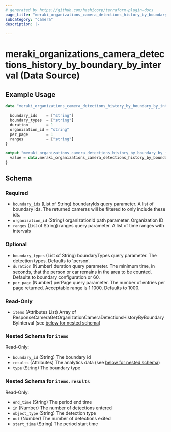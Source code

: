 ```yaml
---
# generated by https://github.com/hashicorp/terraform-plugin-docs
page_title: "meraki_organizations_camera_detections_history_by_boundary_by_interval Data Source - terraform-provider-meraki"
subcategory: "camera"
description: |-
  
---
```


# meraki_organizations_camera_detections_history_by_boundary_by_interval (Data Source)



## Example Usage

```terraform
data "meraki_organizations_camera_detections_history_by_boundary_by_interval" "example" {

  boundary_ids    = ["string"]
  boundary_types  = ["string"]
  duration        = 1
  organization_id = "string"
  per_page        = 1
  ranges          = ["string"]
}

output "meraki_organizations_camera_detections_history_by_boundary_by_interval_example" {
  value = data.meraki_organizations_camera_detections_history_by_boundary_by_interval.example.items
}
```

<!-- schema generated by tfplugindocs -->
## Schema

### Required

- `boundary_ids` (List of String) boundaryIds query parameter. A list of boundary ids. The returned cameras will be filtered to only include these ids.
- `organization_id` (String) organizationId path parameter. Organization ID
- `ranges` (List of String) ranges query parameter. A list of time ranges with intervals

### Optional

- `boundary_types` (List of String) boundaryTypes query parameter. The detection types. Defaults to 'person'.
- `duration` (Number) duration query parameter. The minimum time, in seconds, that the person or car remains in the area to be counted. Defaults to boundary configuration or 60.
- `per_page` (Number) perPage query parameter. The number of entries per page returned. Acceptable range is 1 1000. Defaults to 1000.

### Read-Only

- `items` (Attributes List) Array of ResponseCameraGetOrganizationCameraDetectionsHistoryByBoundaryByInterval (see [below for nested schema](#nestedatt--items))

<a id="nestedatt--items"></a>
### Nested Schema for `items`

Read-Only:

- `boundary_id` (String) The boundary id
- `results` (Attributes) The analytics data (see [below for nested schema](#nestedatt--items--results))
- `type` (String) The boundary type

<a id="nestedatt--items--results"></a>
### Nested Schema for `items.results`

Read-Only:

- `end_time` (String) The period end time
- `in` (Number) The number of detections entered
- `object_type` (String) The detection type
- `out` (Number) The number of detections exited
- `start_time` (String) The period start time
